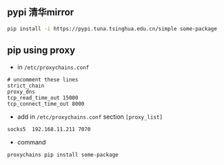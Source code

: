
## pypi 清华mirror
``` bash
pip install -i https://pypi.tuna.tsinghua.edu.cn/simple some-package
```

## pip using proxy
* in `/etc/proxychains.conf`
```
# uncomment these lines
strict_chain
proxy_dns
tcp_read_time_out 15000
tcp_connect_time_out 8000
```
* add in `/etc/proxychains.conf` section `[proxy_list]`
```
socks5  192.168.11.211 7070
```
* command
```
proxychains pip install some-package
```
